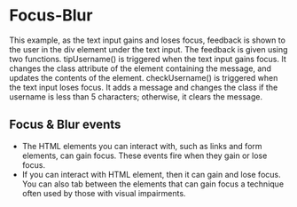 # Focus-Blur
This example, as the text input gains and loses focus, feedback is shown to the user in the div element under the text input. The feedback is given using two functions. tipUsername() is triggered when the text input gains focus. It changes the class attribute of the element containing the message, and updates the contents of the element. checkUsername() is triggered when the text input loses focus. It adds a message and changes the class if the username is less than 5 characters; otherwise, it clears the message.

## Focus & Blur events

* The HTML elements you can interact with, such as links and form elements, can gain focus. These events fire when they gain or lose focus.
* If you can interact with HTML element, then it can gain and lose focus. You can also tab between the elements that can gain focus a technique often used by those with visual impairments.

